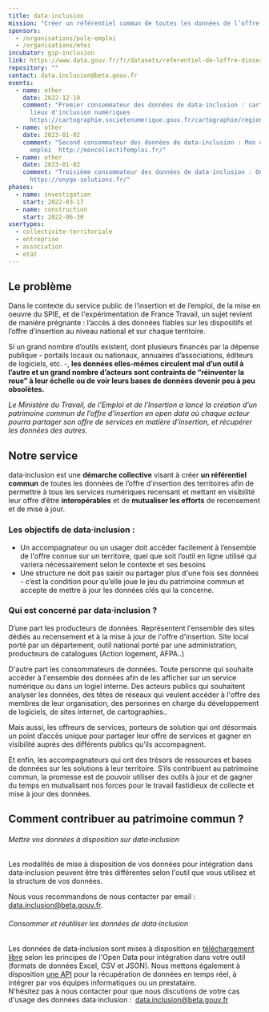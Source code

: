 ```yaml
---
title: data·inclusion
mission: "Créer un référentiel commun de toutes les données de l’offre d’insertion des territoires"
sponsors:
  - /organisations/pole-emploi
  - /organisations/mtei
incubator: gip-inclusion
link: https://www.data.gouv.fr/fr/datasets/referentiel-de-loffre-dinsertion-liste-des-structures-et-services-dinsertion/
repository: ""
contact: data.inclusion@beta.gouv.fr
events:
  - name: other
    date: 2022-12-19
    comment: "Premier consommateur des données de data·inclusion : cartographie des
      lieux d'inclusion numériques
      https://cartographie.societenumerique.gouv.fr/cartographie/regions"
  - name: other
    date: 2023-01-02
    comment: "Second consommateur des données de data·inclusion : Mon collectif
      emploi  http://moncollectifemploi.fr/"
  - name: other
    date: 2023-01-02
    comment: "Troisième consommateur des données de data·inclusion : OnYgo
      https://onygo-solutions.fr/"
phases:
  - name: investigation
    start: 2022-03-17
  - name: construction
    start: 2022-06-30  
usertypes:
  - collectivite-territoriale
  - entreprise
  - association
  - etat
---
```

## Le problème 

Dans le contexte du service public de l’insertion et de l’emploi, de la mise en oeuvre du SPIE, et de l'expérimentation de France Travail, un sujet revient de manière prégnante : l’accès à des données fiables sur les dispositifs et l’offre d’insertion au niveau national et sur chaque territoire. 

Si un grand nombre d’outils existent, dont plusieurs financés par la dépense publique - portails locaux ou nationaux, annuaires d’associations, éditeurs de logiciels, etc. -, **les données elles-mêmes circulent mal d’un outil à l’autre et un grand nombre d’acteurs sont contraints de “réinventer la roue” à leur échelle ou de voir leurs bases de données devenir peu à peu obsolètes.** 

*Le Ministère du Travail, de l'Emploi et de l'Insertion a lancé la création d’un patrimoine commun de l’offre d’insertion en open data où chaque acteur pourra partager son offre de services en matière d’insertion, et récupérer les données des autres.* 

## Notre service

data·inclusion est une **démarche collective** visant à créer **un référentiel commun** de toutes les données de l’offre d’insertion des territoires afin de permettre à tous les services numériques recensant et mettant en visibilité leur offre d’être **interopérables** et de **mutualiser les efforts** de recensement et de mise à jour.

### **Les objectifs de data·inclusion :**

* Un accompagnateur ou un usager doit accéder facilement à l’ensemble de l'offre connue sur un territoire, quel que soit l’outil en ligne utilisé qui variera nécessairement selon le contexte et ses besoins 
* Une structure ne doit pas saisir ou partager plus d'une fois ses données - c’est la condition pour qu’elle joue le jeu du patrimoine commun et accepte de mettre à jour les données clés qui la concerne. 

### **Qui est concerné par data·inclusion ?**

D’une part les producteurs de données. Représentent l'ensemble des sites dédiés au recensement et à la mise à jour de l'offre d'insertion. Site local porté par un département, outil national porté par une administration, producteurs de catalogues (Action logement, AFPA..)

D'autre part les consommateurs de données. Toute personne qui souhaite accéder à l'ensemble des données afin de les afficher sur un service numérique ou dans un logiel interne. Des acteurs publics qui souhaitent analyser les données, des têtes de réseaux qui veulent accéder à l'offre des membres de leur organisation, des personnes en charge du développement de logiciels, de sites internet, de cartographies..

Mais aussi, les offreurs de services, porteurs de solution qui ont désormais un point d’accès unique pour partager leur offre de services et gagner en visibilité auprès des différents publics qu’ils accompagnent. 

Et enfin, les accompagnateurs qui ont des trésors de ressources et bases de données sur les solutions à leur territoire. S’ils contribuent au patrimoine commun, la promesse est de pouvoir utiliser des outils à jour et de gagner du temps en mutualisant nos forces pour le travail fastidieux de collecte et mise à jour des données.

## Comment contribuer au patrimoine commun ?

###### Mettre vos données à disposition sur data·inclusion

Les modalités de mise à disposition de vos données pour intégration dans data·inclusion peuvent être très différentes selon l'outil que vous utilisez et la structure de vos données.

Nous vous recommandons de nous contacter par email : [data.inclusion@beta.gouv.fr](mailto:data.inclusion@beta.gouv.fr).

###### Consommer et réutiliser les données de data·inclusion

Les données de data·inclusion sont mises à disposition en [téléchargement libre](https://www.data.gouv.fr/fr/datasets/6233723c2c1e4a54af2f6b2d/) selon les principes de l'Open Data pour intégration dans votre outil (formats de données Excel, CSV et JSON). Nous mettons également à disposition [une API](https://www.data.inclusion.beta.gouv.fr/api/lapi-data.inclusion) pour la récupération de données en temps réel, à intégrer par vos équipes informatiques ou un prestataire.\
N'hésitez pas à nous contacter pour que nous discutions de votre cas d'usage des données data·inclusion :  [data.inclusion@beta.gouv.fr](mailto:data.inclusion@beta.gouv.fr)